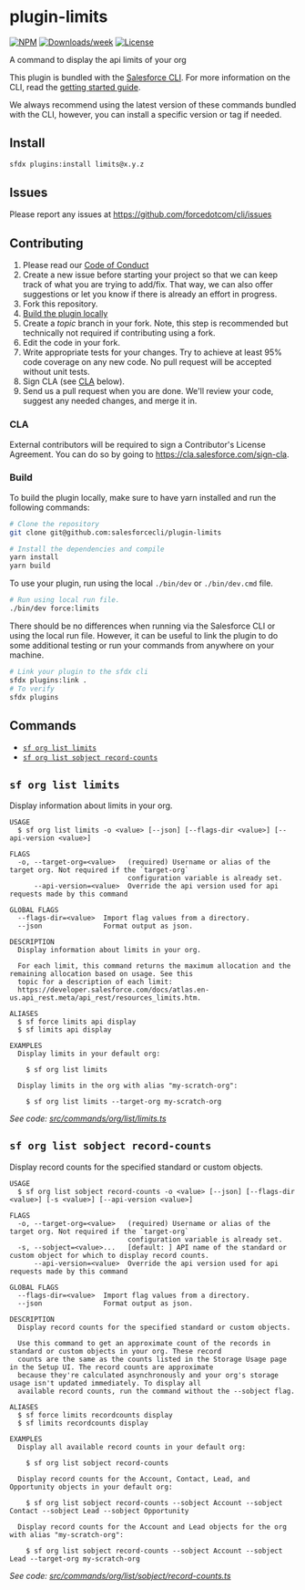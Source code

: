 # plugin-limits

[![NPM](https://img.shields.io/npm/v/@salesforce/plugin-limits.svg?label=@salesforce/plugin-limits)](https://www.npmjs.com/package/@salesforce/plugin-limits) [![Downloads/week](https://img.shields.io/npm/dw/@salesforce/plugin-limits.svg)](https://npmjs.org/package/@salesforce/plugin-limits) [![License](https://img.shields.io/badge/License-BSD%203--Clause-brightgreen.svg)](https://raw.githubusercontent.com/salesforcecli/plugin-limits/main/LICENSE.txt)

A command to display the api limits of your org

This plugin is bundled with the [Salesforce CLI](https://developer.salesforce.com/tools/sfdxcli). For more information on the CLI, read the [getting started guide](https://developer.salesforce.com/docs/atlas.en-us.sfdx_setup.meta/sfdx_setup/sfdx_setup_intro.htm).

We always recommend using the latest version of these commands bundled with the CLI, however, you can install a specific version or tag if needed.

## Install

```bash
sfdx plugins:install limits@x.y.z
```

## Issues

Please report any issues at https://github.com/forcedotcom/cli/issues

## Contributing

1. Please read our [Code of Conduct](CODE_OF_CONDUCT.md)
2. Create a new issue before starting your project so that we can keep track of
   what you are trying to add/fix. That way, we can also offer suggestions or
   let you know if there is already an effort in progress.
3. Fork this repository.
4. [Build the plugin locally](#build)
5. Create a _topic_ branch in your fork. Note, this step is recommended but technically not required if contributing using a fork.
6. Edit the code in your fork.
7. Write appropriate tests for your changes. Try to achieve at least 95% code coverage on any new code. No pull request will be accepted without unit tests.
8. Sign CLA (see [CLA](#cla) below).
9. Send us a pull request when you are done. We'll review your code, suggest any needed changes, and merge it in.

### CLA

External contributors will be required to sign a Contributor's License
Agreement. You can do so by going to https://cla.salesforce.com/sign-cla.

### Build

To build the plugin locally, make sure to have yarn installed and run the following commands:

```bash
# Clone the repository
git clone git@github.com:salesforcecli/plugin-limits

# Install the dependencies and compile
yarn install
yarn build
```

To use your plugin, run using the local `./bin/dev` or `./bin/dev.cmd` file.

```bash
# Run using local run file.
./bin/dev force:limits
```

There should be no differences when running via the Salesforce CLI or using the local run file. However, it can be useful to link the plugin to do some additional testing or run your commands from anywhere on your machine.

```bash
# Link your plugin to the sfdx cli
sfdx plugins:link .
# To verify
sfdx plugins
```

## Commands

<!-- commands -->

- [`sf org list limits`](#sf-org-list-limits)
- [`sf org list sobject record-counts`](#sf-org-list-sobject-record-counts)

## `sf org list limits`

Display information about limits in your org.

```
USAGE
  $ sf org list limits -o <value> [--json] [--flags-dir <value>] [--api-version <value>]

FLAGS
  -o, --target-org=<value>   (required) Username or alias of the target org. Not required if the `target-org`
                             configuration variable is already set.
      --api-version=<value>  Override the api version used for api requests made by this command

GLOBAL FLAGS
  --flags-dir=<value>  Import flag values from a directory.
  --json               Format output as json.

DESCRIPTION
  Display information about limits in your org.

  For each limit, this command returns the maximum allocation and the remaining allocation based on usage. See this
  topic for a description of each limit:
  https://developer.salesforce.com/docs/atlas.en-us.api_rest.meta/api_rest/resources_limits.htm.

ALIASES
  $ sf force limits api display
  $ sf limits api display

EXAMPLES
  Display limits in your default org:

    $ sf org list limits

  Display limits in the org with alias "my-scratch-org":

    $ sf org list limits --target-org my-scratch-org
```

_See code: [src/commands/org/list/limits.ts](https://github.com/salesforcecli/plugin-limits/blob/3.2.1/src/commands/org/list/limits.ts)_

## `sf org list sobject record-counts`

Display record counts for the specified standard or custom objects.

```
USAGE
  $ sf org list sobject record-counts -o <value> [--json] [--flags-dir <value>] [-s <value>] [--api-version <value>]

FLAGS
  -o, --target-org=<value>   (required) Username or alias of the target org. Not required if the `target-org`
                             configuration variable is already set.
  -s, --sobject=<value>...   [default: ] API name of the standard or custom object for which to display record counts.
      --api-version=<value>  Override the api version used for api requests made by this command

GLOBAL FLAGS
  --flags-dir=<value>  Import flag values from a directory.
  --json               Format output as json.

DESCRIPTION
  Display record counts for the specified standard or custom objects.

  Use this command to get an approximate count of the records in standard or custom objects in your org. These record
  counts are the same as the counts listed in the Storage Usage page in the Setup UI. The record counts are approximate
  because they're calculated asynchronously and your org's storage usage isn't updated immediately. To display all
  available record counts, run the command without the --sobject flag.

ALIASES
  $ sf force limits recordcounts display
  $ sf limits recordcounts display

EXAMPLES
  Display all available record counts in your default org:

    $ sf org list sobject record-counts

  Display record counts for the Account, Contact, Lead, and Opportunity objects in your default org:

    $ sf org list sobject record-counts --sobject Account --sobject Contact --sobject Lead --sobject Opportunity

  Display record counts for the Account and Lead objects for the org with alias "my-scratch-org":

    $ sf org list sobject record-counts --sobject Account --sobject Lead --target-org my-scratch-org
```

_See code: [src/commands/org/list/sobject/record-counts.ts](https://github.com/salesforcecli/plugin-limits/blob/3.2.1/src/commands/org/list/sobject/record-counts.ts)_

<!-- commandsstop -->
